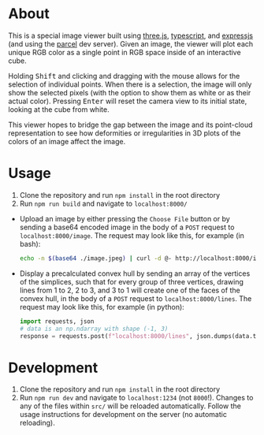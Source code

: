 # About

This is a special image viewer built using [three.js](https://threejs.org/), [typescript](https://www.typescriptlang.org/), and [expressjs](https://expressjs.com/) (and using the [parcel](https://parceljs.org/) dev server). Given an image, the viewer will plot each unique RGB color as a single point in RGB space inside of an interactive cube.

Holding <kbd>Shift</kbd> and clicking and dragging with the mouse allows for the selection of individual points. When there is a selection, the image will only show the selected pixels (with the option to show them as white or as their actual color). Pressing <kbd>Enter</kbd> will reset the camera view to its initial state, looking at the cube from white.

This viewer hopes to bridge the gap between the image and its point-cloud representation to see how deformities or irregularities in 3D plots of the colors of an image affect the image.

# Usage

1. Clone the repository and run `npm install` in the root directory
1. Run `npm run build` and navigate to `localhost:8000/`

-   Upload an image by either pressing the `Choose File` button or by sending a base64 encoded image in the body of a `POST` request to `localhost:8000/image`. The request may look like this, for example (in bash):

    ```sh
    echo -n $(base64 ./image.jpeg) | curl -d @- http://localhost:8000/image
    ```

-   Display a precalculated convex hull by sending an array of the vertices of the simplices, such that for every group of three vertices, drawing lines from 1 to 2, 2 to 3, and 3 to 1 will create one of the faces of the convex hull, in the body of a `POST` request to `localhost:8000/lines`. The request may look like this, for example (in python):

    ```python
    import requests, json
    # data is an np.ndarray with shape (-1, 3)
    response = requests.post(f"localhost:8000/lines", json.dumps(data.tolist()))
    ```

# Development

1. Clone the repository and run `npm install` in the root directory
1. Run `npm run dev` and navigate to `localhost:1234` (not `8000`!). Changes to any of the files within `src/` will be reloaded automatically. Follow the usage instructions for development on the server (no automatic reloading).

